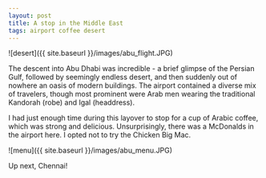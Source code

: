 ```yaml
---
layout: post
title: A stop in the Middle East
tags: airport coffee desert
---
```


![desert]({{ site.baseurl }}/images/abu_flight.JPG)

The descent into Abu Dhabi was incredible - a brief glimpse of the Persian Gulf, followed by seemingly endless desert, and then suddenly out of nowhere an oasis of modern buildings. The airport contained a diverse mix of travelers, though most prominent were Arab men wearing the traditional Kandorah (robe) and Igal (headdress).

I had just enough time during this layover to stop for a cup of Arabic coffee, which was strong and delicious. Unsurprisingly, there was a McDonalds in the airport here. I opted not to try the Chicken Big Mac.

![menu]({{ site.baseurl }}/images/abu_menu.JPG)

Up next, Chennai!